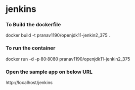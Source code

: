 # jenkins

### To Build the dockerfile
docker build -t pranav1190/openjdk11-jenkin2_375 .

### To run the container
docker run -d -p 80:8080 pranav1190/openjdk11-jenkin2_375

### Open the sample app on below URL
http://localhost/jenkins